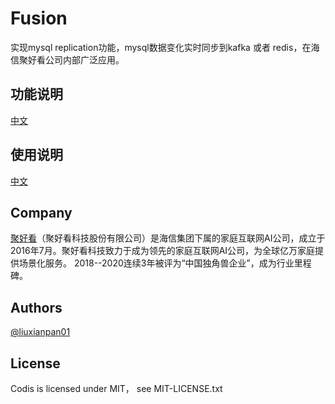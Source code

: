 # Fusion
实现mysql replication功能，mysql数据变化实时同步到kafka 或者 redis，在海信聚好看公司内部广泛应用。

## 功能说明
[中文](doc/sds.md)

## 使用说明
[中文](doc/releasenotes.md)

## Company
[聚好看](https://www.juhaokan.org/#/home)（聚好看科技股份有限公司）是海信集团下属的家庭互联网AI公司，成立于2016年7月。聚好看科技致力于成为领先的家庭互联网AI公司，为全球亿万家庭提供场景化服务。
2018--2020连续3年被评为“中国独角兽企业”，成为行业里程碑。

## Authors
[@liuxianpan01](https://github.com/liuxianpan01)

## License
Codis is licensed under MIT， see MIT-LICENSE.txt

